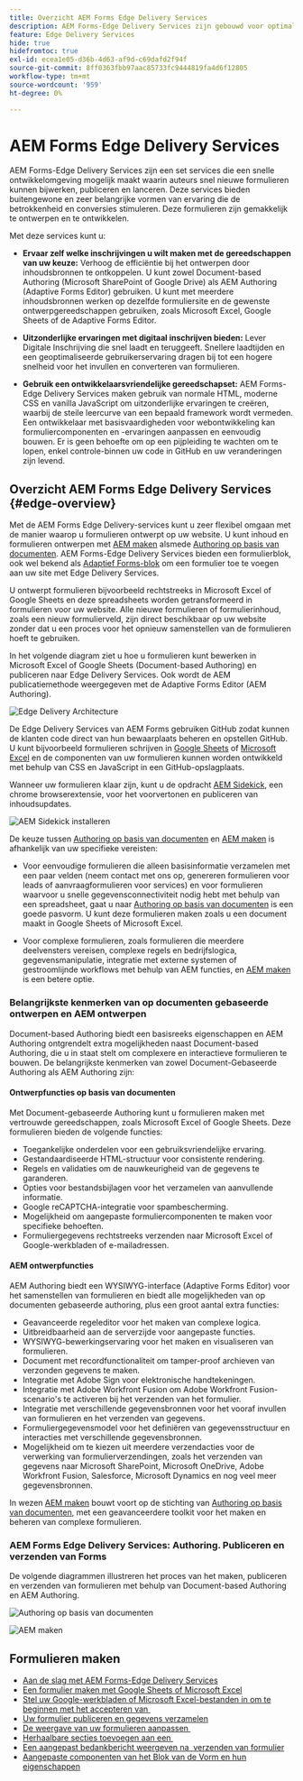 ```yaml
---
title: Overzicht AEM Forms Edge Delivery Services
description: AEM Forms-Edge Delivery Services zijn gebouwd voor optimale prestaties, waardoor u de toekomst van gestroomlijnde gegevensverzameling en de betrokkenheid van gebruikers kunt inzien.
feature: Edge Delivery Services
hide: true
hidefromtoc: true
exl-id: ecea1e05-d36b-4d63-af9d-c69dafd2f94f
source-git-commit: 8ff0363fbb97aac85733fc9444819fa4d6f12805
workflow-type: tm+mt
source-wordcount: '959'
ht-degree: 0%

---
```


# AEM Forms Edge Delivery Services

AEM Forms-Edge Delivery Services zijn een set services die een snelle ontwikkelomgeving mogelijk maakt waarin auteurs snel nieuwe formulieren kunnen bijwerken, publiceren en lanceren. Deze services bieden buitengewone en zeer belangrijke vormen van ervaring die de betrokkenheid en conversies stimuleren. Deze formulieren zijn gemakkelijk te ontwerpen en te ontwikkelen.

Met deze services kunt u:

* **Ervaar zelf welke inschrijvingen u wilt maken met de gereedschappen van uw keuze:** Verhoog de efficiëntie bij het ontwerpen door inhoudsbronnen te ontkoppelen. U kunt zowel Document-based Authoring (Microsoft SharePoint of Google Drive) als AEM Authoring (Adaptive Forms Editor) gebruiken. U kunt met meerdere inhoudsbronnen werken op dezelfde formuliersite en de gewenste ontwerpgereedschappen gebruiken, zoals Microsoft Excel, Google Sheets of de Adaptive Forms Editor.

* **Uitzonderlijke ervaringen met digitaal inschrijven bieden:** Lever Digitale Inschrijving die snel laadt en teruggeeft. Snellere laadtijden en een geoptimaliseerde gebruikerservaring dragen bij tot een hogere snelheid voor het invullen en converteren van formulieren.

* **Gebruik een ontwikkelaarsvriendelijke gereedschapset:** AEM Forms-Edge Delivery Services maken gebruik van normale HTML, moderne CSS en vanilla JavaScript om uitzonderlijke ervaringen te creëren, waarbij de steile leercurve van een bepaald framework wordt vermeden. Een ontwikkelaar met basisvaardigheden voor webontwikkeling kan formuliercomponenten en -ervaringen aanpassen en eenvoudig bouwen. Er is geen behoefte om op een pijpleiding te wachten om te lopen, enkel controle-binnen uw code in GitHub en uw veranderingen zijn levend.

## Overzicht AEM Forms Edge Delivery Services {#edge-overview}

Met de AEM Forms Edge Delivery-services kunt u zeer flexibel omgaan met de manier waarop u formulieren ontwerpt op uw website. U kunt inhoud en formulieren ontwerpen met [AEM maken](/help/forms/creating-adaptive-form-core-components.md) alsmede [Authoring op basis van documenten](/help/edge/docs/forms/create-forms.md). AEM Forms-Edge Delivery Services bieden een formulierblok, ook wel bekend als [Adaptief Forms-blok](/help/edge/docs/forms/create-forms.md) om een formulier toe te voegen aan uw site met Edge Delivery Services.

U ontwerpt formulieren bijvoorbeeld rechtstreeks in Microsoft Excel of Google Sheets en deze spreadsheets worden getransformeerd in formulieren voor uw website. Alle nieuwe formulieren of formulierinhoud, zoals een nieuw formulierveld, zijn direct beschikbaar op uw website zonder dat u een proces voor het opnieuw samenstellen van de formulieren hoeft te gebruiken.

In het volgende diagram ziet u hoe u formulieren kunt bewerken in Microsoft Excel of Google Sheets (Document-based Authoring) en publiceren naar Edge Delivery Services. Ook wordt de AEM publicatiemethode weergegeven met de Adaptive Forms Editor (AEM Authoring).

![Edge Delivery Architecture](/help/edge/assets/AEM-forms-with-EDS-publishing.png)

De Edge Delivery Services van AEM Forms gebruiken GitHub zodat kunnen de klanten code direct van hun bewaarplaats beheren en opstellen GitHub. U kunt bijvoorbeeld formulieren schrijven in [Google Sheets](/help/edge/docs/forms/create-forms.md) of [Microsoft Excel](/help/edge/docs/forms/create-forms.md) en de componenten van uw formulieren kunnen worden ontwikkeld met behulp van CSS en JavaScript in een GitHub-opslagplaats.

Wanneer uw formulieren klaar zijn, kunt u de opdracht [AEM Sidekick](/help/edge/docs/forms/tutorial.md#preview-and-publish-your-content), een chrome browserextensie, voor het voorvertonen en publiceren van inhoudsupdates.

![AEM Sidekick installeren](/help/edge/assets/aem-sidekick-preview-publish-forms.png)

De keuze tussen [Authoring op basis van documenten](#document-based-authoring-features) en [AEM maken](#aem-authoring-features) is afhankelijk van uw specifieke vereisten:

* Voor eenvoudige formulieren die alleen basisinformatie verzamelen met een paar velden (neem contact met ons op, genereren formulieren voor leads of aanvraagformulieren voor services) en voor formulieren waarvoor u snelle gegevensconnectiviteit nodig hebt met behulp van een spreadsheet, gaat u naar [Authoring op basis van documenten](#document-based-authoring-features) is een goede pasvorm. U kunt deze formulieren maken zoals u een document maakt in Google Sheets of Microsoft Excel.

* Voor complexe formulieren, zoals formulieren die meerdere deelvensters vereisen, complexe regels en bedrijfslogica, gegevensmanipulatie, integratie met externe systemen of gestroomlijnde workflows met behulp van AEM functies, en [AEM maken](#aem-authoring-features) is een betere optie.


### Belangrijkste kenmerken van op documenten gebaseerde ontwerpen en AEM ontwerpen

Document-based Authoring biedt een basisreeks eigenschappen en AEM Authoring ontgrendelt extra mogelijkheden naast Document-based Authoring, die u in staat stelt om complexere en interactieve formulieren te bouwen. De belangrijkste kenmerken van zowel Document-Gebaseerde Authoring als AEM Authoring zijn:

#### Ontwerpfuncties op basis van documenten

Met Document-gebaseerde Authoring kunt u formulieren maken met vertrouwde gereedschappen, zoals Microsoft Excel of Google Sheets. Deze formulieren bieden de volgende functies:

* Toegankelijke onderdelen voor een gebruiksvriendelijke ervaring.
* Gestandaardiseerde HTML-structuur voor consistente rendering.
* Regels en validaties om de nauwkeurigheid van de gegevens te garanderen.
* Opties voor bestandsbijlagen voor het verzamelen van aanvullende informatie.
* Google reCAPTCHA-integratie voor spambescherming.
* Mogelijkheid om aangepaste formuliercomponenten te maken voor specifieke behoeften.
* Formuliergegevens rechtstreeks verzenden naar Microsoft Excel of Google-werkbladen of e-mailadressen.

#### AEM ontwerpfuncties

AEM Authoring biedt een WYSIWYG-interface (Adaptive Forms Editor) voor het samenstellen van formulieren en biedt alle mogelijkheden van op documenten gebaseerde authoring, plus een groot aantal extra functies:

* Geavanceerde regeleditor voor het maken van complexe logica.
* Uitbreidbaarheid aan de serverzijde voor aangepaste functies.
* WYSIWYG-bewerkingservaring voor het maken en visualiseren van formulieren.
* Document met recordfunctionaliteit om tamper-proof archieven van verzonden gegevens te maken.
* Integratie met Adobe Sign voor elektronische handtekeningen.
* Integratie met Adobe Workfront Fusion om Adobe Workfront Fusion-scenario&#39;s te activeren bij het verzenden van het formulier.
* Integratie met verschillende gegevensbronnen voor het vooraf invullen van formulieren en het verzenden van gegevens.
* Formuliergegevensmodel voor het definiëren van gegevensstructuur en interacties met verschillende gegevensbronnen.
* Mogelijkheid om te kiezen uit meerdere verzendacties voor de verwerking van formulierverzendingen, zoals het verzenden van gegevens naar Microsoft SharePoint, Microsoft OneDrive, Adobe Workfront Fusion, Salesforce, Microsoft Dynamics en nog veel meer gegevensbronnen.

In wezen [AEM maken](/help/forms/creating-adaptive-form-core-components.md) bouwt voort op de stichting van [Authoring op basis van documenten](/help/edge/docs/forms/create-forms.md), met een geavanceerdere toolkit voor het maken en beheren van complexe formulieren.

### AEM Forms Edge Delivery Services: Authoring. Publiceren en verzenden van Forms

De volgende diagrammen illustreren het proces van het maken, publiceren en verzenden van formulieren met behulp van Document-based Authoring en AEM Authoring.




![Authoring op basis van documenten ](/help/edge/assets/document-based-authoring-workflow.png)

![AEM maken](/help/edge/assets/aem-authoring-workflow.png)


## Formulieren maken

* [Aan de slag met AEM Forms-Edge Delivery Services](/help/edge/docs/forms/tutorial.md)
* [Een formulier maken met Google Sheets of Microsoft Excel](/help/edge/docs/forms/create-forms.md)
* [Stel uw Google-werkbladen of Microsoft Excel-bestanden in om te beginnen met het accepteren van &#x200B;](/help/edge/docs/forms/submit-forms.md)
* [Uw formulier publiceren en gegevens verzamelen](/help/edge/docs/forms/publish-forms.md)
* [De weergave van uw formulieren aanpassen &#x200B;](/help/edge/docs/forms/style-theme-forms.md)
* [Herhaalbare secties toevoegen aan een &#x200B;](/help/edge/docs/forms/repeatable-forms.md)
* [Een aangepast bedankbericht weergeven na &#x200B; verzenden van formulier](/help/edge/docs/forms/thank-you-page-form.md)
* [Aangepaste componenten van het Blok van de Vorm en hun eigenschappen](/help/edge/docs/forms/form-components.md)




<!-- 

## Start creating forms

<div>

  <style>
    .card-container {
        width: calc(33.33% - 10px);;
        margin: 5px;
        border: 1px solid #ccc;
        border-radius: 5px;
        padding: 5px;
        box-sizing: border-box;
        transition: background-color 0.3s ease; /* Adding transition effect */
    }
    .card-container:hover {
        background-color: #f0f0f0; /* Changing background color on hover */
    }
</style>

<div style="display: flex; flex-wrap: wrap; justify-content: space-between; margin: -5px;">
    <div class="card-container">
        <a href="/help/edge/docs/forms/create-forms.md">
            <img src="/help/edge/assets/smock_devices_18_n.svg" alt="Create a form using eds forms" style="border-radius: 5px;"> </b>
            <br><b style="margin-top: 5px;">Create a form using Google Sheets or Microsoft Excel</b>
        </a>
        <p>Create forms that load and render quickly and automatically reflows on mobile devices.</p>
    </div>
    <div class="card-container">
        <a href="/help/edge/docs/forms/create-forms.md#manually-configure-a-spreadsheet-to-accept-data">   
            <img src="/help/edge/assets/smock_platformdatamapping_18_n.svg" alt="Submit form" alt="Use Form Fragments in an EDS Form" style="border-radius: 5px;"> </b>
            <br><b style="margin-top: 5px;">Submit form to spreadsheet</b>
        </a>
        <p>Submit forms directly to your Microsoft Excel or Google Sheets.</p>
    </div>
     <div class="card-container">
        <a href="/help/edge/docs/forms/style-theme-forms.md">
            <img src="/help/edge/assets/smock_imageautomode_18_N.svg" alt="Apply styles or themes to an eds form" style="border-radius: 5px;"> </b>
            <br><b style="margin-top: 5px;">Customize a theme</b>
        </a>
        <p>Create a consistent brand image by applying the same theme across forms.</p>
    </div>
      <div class="card-container">
        <a href="/help/edge/docs/forms/validate-forms.md">
            <img src="/help/edge/assets/smock_condition_18_n.svg" alt="Add validations to form fields" style="border-radius: 5px;"> </b>
            <br><b style="margin-top: 5px;">Apply field validations</b>
        </a>
        <p>Reduce errors and frustration by checking form inputs for proper formatting.</p>
    </div> 
            <div class="card-container">
        <a href="/help/edge/docs/forms/rules-forms.md">
            <img src="/help/edge/assets/smock_documentfragment_18_n.svg" alt="Use rules to add dynamic behaviour to a form" style="border-radius: 5px;"> </b>
            <br><b style="margin-top: 5px;">Use rules to add dynamic behaviour to a form</b>
        </a>
        <p>Reuse preconfigured fragments across multiple forms.</p>
    </div>
    <div class="card-container">
        <a href="/help/edge/docs/forms/translate-forms.md">  
            <img src="/help/edge/assets/smock_abc_18_n.svg" alt="Translate an EDS Form" style="border-radius: 5px;"> </b>
            <br><b style="margin-top: 5px;">Translate a form</b>
        </a>
        <p>Extend the reach of your forms while keeping costs in check.</p>
    </div>
    <div class="card-container">
        <a href="/help/edge/docs/forms/repeatable-forms.md">  
            <img src="/help/edge/assets/smock_addto_18_n.svg" alt="Add repeatable sections to an EDS Form" style="border-radius: 5px;"> </b>
            <br><b style="margin-top: 5px;">Add repeatable sections</b>
        </a>
        <p>Effortlessly create and add repeatable sections to a form.</p>
    </div>
    <div class="card-container">
        <a href="/help/edge/docs/forms/custom-components-forms.md"> 
            <img src="/help/edge/assets/smock_userdeveloper_18_n.svg" alt="Create custom forms components using standard JavaScript and CSS"  style="border-radius: 5px;"> </b>
            <br><b style="margin-top: 5px;">Create custom components</b>
        </a>
        <p>Use standard JavaScript and CSS to create components and themes.</p>
    </div>
    <div class="card-container">
        <a href="/help/edge/docs/forms/recaptacha-forms.md">  
            <img src="/help//edge/assets/smock_keyclock_18_n.svg" alt="Use reCAPTCHA in an EDS Form" style="border-radius: 5px;"> </b>
            <br><b style="margin-top: 5px;">Use reCAPTCHA</b>
        </a>
        <p>Use OOTB reCAPTCHA integration for robust spam and bot protection.</p>
    </div>


</div>


</br>


-->